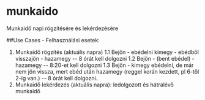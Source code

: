 # munkaido
Munkaidő napi rögzítésére és lekérdezésére

##Use Cases - Felhasználási esetek:
1. Munkaidő rögzítés (aktuális napra)
1.1 Bejön - ebédelni kimegy - ebédből visszajön - hazamegy -- 8 órát kell dolgozni
1.2 Bejön - (bent ebédel) - hazamegy -- 8:20-et kell dolgozni
1.3 Bejön - kimegy ebédelni, de már nem jön vissza, mert ebéd után hazamegy (reggel korán kezdett, pl 6-től 2-ig van.) -- 8 órát kell dolgozni.
2. Munkaidő lekérdezés (aktuális napra): ledolgozott és hátralévő munkaidő

